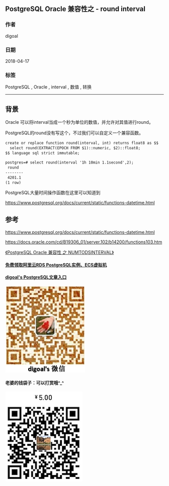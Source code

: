 ## PostgreSQL Oracle 兼容性之 - round interval  
                                                                   
### 作者                                                                   
digoal                                                                   
                                                                   
### 日期                                                                   
2018-04-17                                                                
                                                                   
### 标签                                                                   
PostgreSQL , Oracle , interval , 数值 , 转换    
                                                                   
----                                                                   
                                                                   
## 背景    
Oracle 可以将interval当成一个秒为单位的数值，并允许对其值进行round。  
  
PostgreSQL的round没有写这个，不过我们可以自定义一个兼容函数。  
  
```  
create or replace function round(interval, int) returns float8 as $$  
  select round(EXTRACT(EPOCH FROM $1)::numeric, $2)::float8;  
$$ language sql strict immutable;  
```  
  
```  
postgres=# select round(interval '1h 10min 1.1second',2);  
 round    
--------  
 4201.1  
(1 row)  
```  
  
PostgreSQL大量时间操作函数在这里可以知道到  
  
https://www.postgresql.org/docs/current/static/functions-datetime.html  
  
## 参考  
https://www.postgresql.org/docs/current/static/functions-datetime.html  
  
https://docs.oracle.com/cd/B19306_01/server.102/b14200/functions103.htm  
  
[《PostgreSQL Oracle 兼容性 之 NUMTODSINTERVAL》](../201709/20170926_01.md)    
  
    
  
  
  
  
  
  
  
  
  
  
  
  
  
#### [免费领取阿里云RDS PostgreSQL实例、ECS虚拟机](https://free.aliyun.com/ "57258f76c37864c6e6d23383d05714ea")
  
  
#### [digoal's PostgreSQL文章入口](https://github.com/digoal/blog/blob/master/README.md "22709685feb7cab07d30f30387f0a9ae")
  
  
![digoal's weixin](../pic/digoal_weixin.jpg "f7ad92eeba24523fd47a6e1a0e691b59")
  
  
#### 老婆的钱袋子：可以打赏哦^_^  
![wife's weixin ds](../pic/wife_weixin_ds.jpg "acd5cce1a143ef1d6931b1956457bc9f")
  
